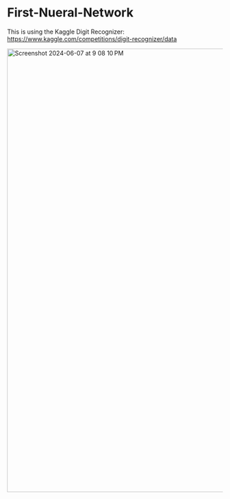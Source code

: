 # First-Nueral-Network


This is using the Kaggle Digit Recognizer: https://www.kaggle.com/competitions/digit-recognizer/data

<img width="1034" alt="Screenshot 2024-06-07 at 9 08 10 PM" src="https://github.com/Zekepeke/First-Nueral-Network/assets/117707733/fe217a1c-97b6-46c4-87ef-de3c940259e9">
